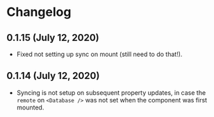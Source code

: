 # Changelog

## 0.1.15 (July 12, 2020)

* Fixed not setting up sync on mount (still need to do that!).

## 0.1.14 (July 12, 2020)

* Syncing is not setup on subsequent property updates, in case the `remote` on `<Database />` was not set when the component was first mounted.
